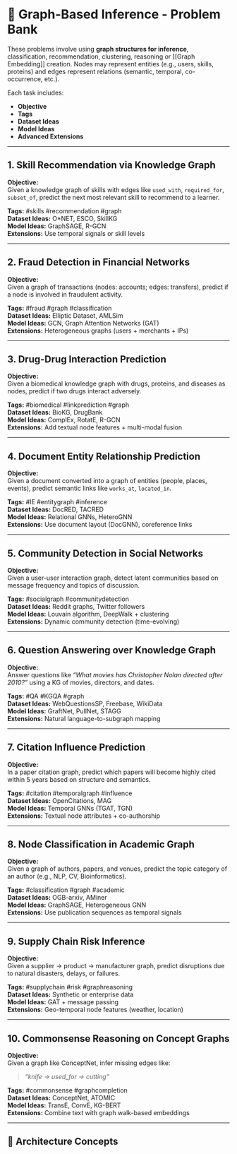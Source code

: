 # 🧠 Graph-Based Inference - Problem Bank

These problems involve using **graph structures for inference**, classification, recommendation, clustering, reasoning or [[Graph Embedding]] creation. Nodes may represent entities (e.g., users, skills, proteins) and edges represent relations (semantic, temporal, co-occurrence, etc.).

Each task includes:
- **Objective**
- **Tags**
- **Dataset Ideas**
- **Model Ideas**
- **Advanced Extensions**

---

## 1. Skill Recommendation via Knowledge Graph
**Objective:**  
Given a knowledge graph of skills with edges like `used_with`, `required_for`, `subset_of`, predict the next most relevant skill to recommend to a learner.

**Tags:** #skills #recommendation #graph  
**Dataset Ideas:** O*NET, ESCO, SkillKG  
**Model Ideas:** GraphSAGE, R-GCN  
**Extensions:** Use temporal signals or skill levels

---

## 2. Fraud Detection in Financial Networks
**Objective:**  
Given a graph of transactions (nodes: accounts; edges: transfers), predict if a node is involved in fraudulent activity.

**Tags:** #fraud #graph #classification  
**Dataset Ideas:** Elliptic Dataset, AMLSim  
**Model Ideas:** GCN, Graph Attention Networks (GAT)  
**Extensions:** Heterogeneous graphs (users + merchants + IPs)

---

## 3. Drug-Drug Interaction Prediction
**Objective:**  
Given a biomedical knowledge graph with drugs, proteins, and diseases as nodes, predict if two drugs interact adversely.

**Tags:** #biomedical #linkprediction #graph  
**Dataset Ideas:** BioKG, DrugBank  
**Model Ideas:** ComplEx, RotatE, R-GCN  
**Extensions:** Add textual node features + multi-modal fusion

---

## 4. Document Entity Relationship Prediction
**Objective:**  
Given a document converted into a graph of entities (people, places, events), predict semantic links like `works_at`, `located_in`.

**Tags:** #IE #entitygraph #inference  
**Dataset Ideas:** DocRED, TACRED  
**Model Ideas:** Relational GNNs, HeteroGNN  
**Extensions:** Use document layout (DocGNN), coreference links

---

## 5. Community Detection in Social Networks
**Objective:**  
Given a user-user interaction graph, detect latent communities based on message frequency and topics of discussion.

**Tags:** #socialgraph #communitydetection  
**Dataset Ideas:** Reddit graphs, Twitter followers  
**Model Ideas:** Louvain algorithm, DeepWalk + clustering  
**Extensions:** Dynamic community detection (time-evolving)

---

## 6. Question Answering over Knowledge Graph
**Objective:**  
Answer questions like *“What movies has Christopher Nolan directed after 2010?”* using a KG of movies, directors, and dates.

**Tags:** #QA #KGQA #graph  
**Dataset Ideas:** WebQuestionsSP, Freebase, WikiData  
**Model Ideas:** GraftNet, PullNet, STAGG  
**Extensions:** Natural language-to-subgraph mapping

---

## 7. Citation Influence Prediction
**Objective:**  
In a paper citation graph, predict which papers will become highly cited within 5 years based on structure and semantics.

**Tags:** #citation #temporalgraph #influence  
**Dataset Ideas:** OpenCitations, MAG  
**Model Ideas:** Temporal GNNs (TGAT, TGN)  
**Extensions:** Textual node attributes + co-authorship

---

## 8. Node Classification in Academic Graph
**Objective:**  
Given a graph of authors, papers, and venues, predict the topic category of an author (e.g., NLP, CV, Bioinformatics).

**Tags:** #classification #graph #academic  
**Dataset Ideas:** OGB-arxiv, AMiner  
**Model Ideas:** GraphSAGE, Heterogeneous GNN  
**Extensions:** Use publication sequences as temporal signals

---

## 9. Supply Chain Risk Inference
**Objective:**  
Given a supplier → product → manufacturer graph, predict disruptions due to natural disasters, delays, or failures.

**Tags:** #supplychain #risk #graphreasoning  
**Dataset Ideas:** Synthetic or enterprise data  
**Model Ideas:** GAT + message passing  
**Extensions:** Geo-temporal node features (weather, location)

---

## 10. Commonsense Reasoning on Concept Graphs
**Objective:**  
Given a graph like ConceptNet, infer missing edges like:
> *“knife → used_for → cutting”*

**Tags:** #commonsense #graphcompletion  
**Dataset Ideas:** ConceptNet, ATOMIC  
**Model Ideas:** TransE, ConvE, KG-BERT  
**Extensions:** Combine text with graph walk-based embeddings

---

## 🧠 Architecture Concepts

